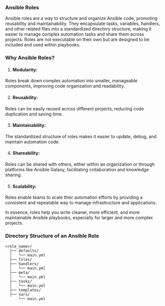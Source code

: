 ### Ansible Roles

Ansible roles are a way to structure and organize Ansible code, promoting reusability and maintainability. They encapsulate tasks, variables, handlers, and other related files into a standardized directory structure, making it easier to manage complex automation tasks and share them across projects. Roles are not executable on their own but are designed to be included and used within playbooks. 

### Why Ansible Roles? 


1. #### Modularity: 
Roles break down complex automation into smaller, manageable components, improving code organization and readability. 

2. #### Reusability:
Roles can be easily reused across different projects, reducing code duplication and saving time. 

3. #### Maintainability:
The standardized structure of roles makes it easier to update, debug, and maintain automation code. 

4. #### Shareability:
Roles can be shared with others, either within an organization or through platforms like Ansible Galaxy, facilitating collaboration and knowledge sharing.

5. #### Scalability:
Roles enable teams to scale their automation efforts by providing a consistent and repeatable way to manage infrastructure and applications. 

In essence, roles help you write cleaner, more efficient, and more maintainable Ansible playbooks, especially for larger and more complex projects. 

### Directory Structure of an Ansible Role

```
<role_name>/
  ├── defaults/
  │   └── main.yml
  ├── files/
  ├── handlers/
  │   └── main.yml
  ├── meta/
  │   └── main.yml
  ├── tasks/
  │   └── main.yml
  ├── templates/
  ├── vars/
      └── main.yml
```
